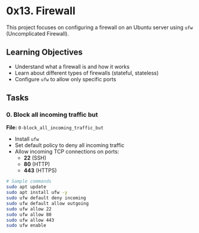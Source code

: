 # 0x13. Firewall

This project focuses on configuring a firewall on an Ubuntu server using `ufw` (Uncomplicated Firewall).

## Learning Objectives

- Understand what a firewall is and how it works
- Learn about different types of firewalls (stateful, stateless)
- Configure `ufw` to allow only specific ports

## Tasks

### 0. Block all incoming traffic but

**File:** `0-block_all_incoming_traffic_but`

- Install `ufw`
- Set default policy to deny all incoming traffic
- Allow incoming TCP connections on ports:
  - **22** (SSH)
  - **80** (HTTP)
  - **443** (HTTPS)

```bash
# Sample commands
sudo apt update
sudo apt install ufw -y
sudo ufw default deny incoming
sudo ufw default allow outgoing
sudo ufw allow 22
sudo ufw allow 80
sudo ufw allow 443
sudo ufw enable
